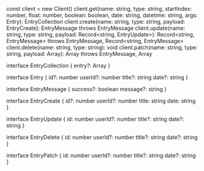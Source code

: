 const client = new Client()
client.get(name: string, type: string, startIndex: number, float: number, boolean: boolean, date: string, datetime: string, args: Entry): EntryCollection
client.create(name: string, type: string, payload: EntryCreate): EntryMessage throws EntryMessage
client.update(name: string, type: string, payload: Record<string, EntryUpdate>): Record<string, EntryMessage> throws EntryMessage, Record<string, EntryMessage>
client.delete(name: string, type: string): void
client.patch(name: string, type: string, payload: Array<EntryPatch>): Array<EntryMessage> throws EntryMessage, Array<EntryMessage>


interface EntryCollection {
    entry?: Array<Entry>
}

interface Entry {
    id?: number
    userId?: number
    title?: string
    date?: string
}

interface EntryMessage {
    success?: boolean
    message?: string
}

interface EntryCreate {
    id?: number
    userId?: number
    title: string
    date: string
}

interface EntryUpdate {
    id: number
    userId?: number
    title?: string
    date?: string
}

interface EntryDelete {
    id: number
    userId?: number
    title?: string
    date?: string
}

interface EntryPatch {
    id: number
    userId?: number
    title?: string
    date?: string
}
